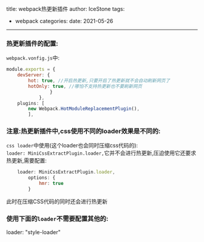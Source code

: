 title: webpack热更新插件
author: IceStone 
tags: 
  - webpack
categories: 
date: 2021-05-26
---
### 热更新插件的配置:  
`webpack.vonfig.js`中:  
```javascript
module.exports = {
    devServer: {
        hot: true, //开启热更新,只要开启了热更新就不会自动刷新网页了
        hotOnly: true, //哪怕不支持热更新也不要刷新网页
                }
            },
    plugins: [
        new Webpack.HotModuleReplacementPlugin(),
        ],
```


### 注意:热更新插件中,css使用不同的loader效果是不同的:  
`css loader`中使用(这个loader也会同时压缩css代码的):  
`loader: MiniCssExtractPlugin.loader,`它并不会进行热更新,压迫使用它还要求热更新,需要配置:  
```javascript
    loader: MiniCssExtractPlugin.loader,
        options: {
            hmr: true
        }
```  
此时在压缩CSS代码的同时还会进行热更新  
### 使用下面的`loader`不需要配置其他的:  
loader: "style-loader"